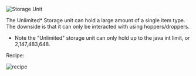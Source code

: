![Storage Unit](https://i.imgur.com/nGobBIu.png?1)

The Unlimited* Storage unit can hold a large amount of a single item type. The downside is that it can only be interacted with using hoppers/droppers.

* Note the "Unlimited" storage unit can only hold up to the java int limit, or 2,147,483,648.

Recipe:

![recipe](https://i.imgur.com/JQ6Toiu.png?1)